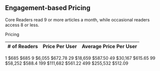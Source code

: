 Engagement-based Pricing
--
Core Readers read 9 or more articles a month, while occasional readers access 8 or less.

Pricing

|# of Readers|Price Per User|Average Price Per User|
|--|--|--|
1 	$685 	$685
9 	$6,055 	$672.78
29 	$18,659 	$587.50
49 	$30,167 	$615.65
99 	$58,252 	$588.4
199 	$111,682 	$561.22
499 	$255,532 	$512.09
